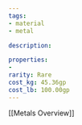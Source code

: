 ```yaml
---
tags:
- material
- metal

description: 

properties:
- 
rarity: Rare
cost_kg: 45.36gp
cost_lb: 100.00gp
---
```

[[Metals Overview]]